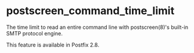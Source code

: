 # postscreen_command_time_limit 

 The time limit to read an entire command line with postscreen(8)'s
built-in SMTP protocol engine. 

 This feature is available in Postfix 2.8.  


